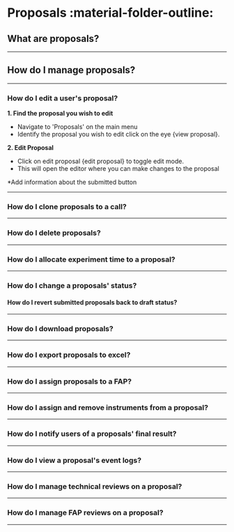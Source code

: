 # Proposals :material-folder-outline:


## **What are proposals?**

_________________________________________________________________________________________________________


## **How do I manage proposals?**

_________________________________________________________________________________________________________

### **How do I edit a user's proposal?**

**1. Find the proposal you wish to edit**

* Navigate to 'Proposals' on the main menu
* Identify the proposal you wish to edit click on the eye {view proposal}.

**2. Edit Proposal** 

* Click on edit proposal {edit proposal} to toggle edit mode.
* This will open the editor where you can make changes to the proposal

*Add information about the submitted button
_________________________________________________________________________________________________________

### **How do I clone proposals to a call?**
_________________________________________________________________________________________________________

### **How do I delete proposals?**
_________________________________________________________________________________________________________

### **How do I allocate experiment time to a proposal?**

_________________________________________________________________________________________________________

### **How do I change a proposals' status?**

#### **How do I revert submitted proposals back to draft status?**
_________________________________________________________________________________________________________

### **How do I download proposals?**
_________________________________________________________________________________________________________

### **How do I export proposals to excel?**
_________________________________________________________________________________________________________

### **How do I assign proposals to a FAP?**
_________________________________________________________________________________________________________

### **How do I assign and remove instruments from a proposal?**

_________________________________________________________________________________________________________

### **How do I notify users of a proposals' final result?**

_________________________________________________________________________________________________________

### **How do I view a proposal's event logs?**

_________________________________________________________________________________________________________

### **How do I manage technical reviews on a proposal?**

_________________________________________________________________________________________________________

### **How do I manage FAP reviews on a proposal?**

_________________________________________________________________________________________________________
